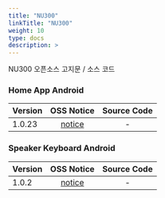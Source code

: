 ```yaml
---
title: "NU300"
linkTitle: "NU300"
weight: 10
type: docs
description: >
---
```

NU300 오픈소스 고지문 / 소스 코드

### Home App Android

| Version | OSS Notice | Source Code |
|---|:---:|:---:|
| 1.0.23 | [notice](https://opensource.sktelecom.com/compliance_artifacts/nugu_nu300_home/android/1.0.23/NUGU_HOME_android_1.0.23_OSS_Notice.html)  | - |

### Speaker Keyboard Android

| Version | OSS Notice | Source Code |
|---|:---:|:---:|
| 1.0.2 | [notice](https://opensource.sktelecom.com/compliance_artifacts/nugu_nu300_speaker_keyboard/android/1.0.2/NUGU_Keyboard_android_1.0.2_OSS_Notice.html)  | - |

